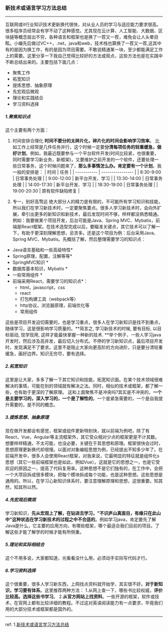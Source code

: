 ### 新技术或语言学习方法总结
---
互联网或it行业知识技术更新换代很快，对从业人员的学习与适应能力要求很高。很多程序员经常会有学不动了这种感觉。尤其现在云计算、人工智能、大数据、区块链等概念层出不穷，各种语言和框架也是换了一茬又一茬，难免会让人头晕目眩。小编先后做过VC++，.net，java和web，技术栈也算换了一茬又一茬,这其中有的是因为换工作，有的是因为项目需要。不敢说精通某一块，至少都能满足工作上的需要。这里分享一下我自己觉得比较好的方法或观点，这些方法也是在实践中不断总结出来的。主要包括下面几点： 

* 聚焦工作 
* 拓宽知识 
* 提炼思想、抽象原理 
* 先宏观后微观 
* 理论和实践结合 
* 学习资料选择

##### 1.聚焦知识点
这个主要有两个方面：
1. 时间安排合理化
**时间不要分的太碎片化，碎片化的时间会影响学习效率**。
比如工作上经常是几件任务并行，这个时候一定要**分清每项任务的轻重缓急，做好计划**。例如，我最近既要参与一个平台软件开发(时间比较紧，也很重要，同时需要学习新业务，新框架)，又要维护之前开发的一个软件，还要处理一些日常事务，这个时候问题来了，**那么多事情怎么办。肯定要有一个计划**。我一般的安排是：
| 时间        | 任务             |
| ----------- | ---------------- |
| 8:30-9:00   | 日常事务处理     |
| 9:00-12:00  | 新平台开发、学习 |
| 13:30-14:00 | 日常事务处理     |
| 14:00-17:30 | 新平台开发、学习 |
| 18:30-19:00 | 日常事务处理     |
| 19:00-20:30 | 原有软件缺陷修复 |

2. 专一，别好高骛远
    绝大部分人的精力是有限的，不可能所有学习知识和技能，所以我们在学习新技术时，一定要聚焦要点。很多人学习新技术时，会向外扩展，牵引出更多的新知识和新技术，最后发现时间不够，样样都没熟悉精通。例如：我要做某个项目开发，后台可能是Java、Spring MVC、Mybatis，前端是React框架。在技术选型完成以后，要瞄准关键点，其它技术可以了解一下，有助于更深刻理解思想，忌贪多。还是这个项目为例：后台采用Java、Spring MVC、Mybatis。先概括了解，然后整理需要学习的知识点：
  * Java语言基础和一些高级特性*
  * Spring原理，配置，注解等等*  
  * SpringMVC知识 * 
  * 数据库基本知识，Mybatis * 
  * 一些常用组件 * 
  * 前端采用React，需要学习的知识点*：
    *  html，javascript，css 
    *  react 
    *  打包构建工具（webpack等） 
    *  http协议，浏览器原理，前端优化等 
    *  常用组件

这些是项目开发迫切需要的，也是学习重点，很多人在学习新知识是找不到重点，随缘学习，这是很影响学习质量的。**简言之, 学习新技术的时候, 要有目标, 以目标驱动, 现学现用, 这样才能最快掌握一种新的技术. **举个例子，一些人学习java开发时，然后涉及高并发，最后切入分布式。不停的学习新知识点，最后项目开发时，发现满足不了要求。这里不是阻止大家向更高阶的方向进阶，只是要分清轻重缓急，画好边界。知识无穷尽，要有选择。



##### 2.拓宽知识
这里是让大家，多多了解一下其它知识和技能，拓宽知识面。在某个技术领域很难解决的事情，可能在别的领域就有解决之法。同时，相似的技术或框架，都了解一些，也有助于更深的了解原理。
这和上面聚焦不是冲突吗?其实是不冲突的，**一个是主要学习的，深入学习的，一个是了解性的**。一个是紧急需要的，一个是自我提升需要的，是不同的概念。



##### 3.提炼思想、抽象原理
现在做开发都会有感觉，框架或组件更新特别快，就以前端为例吧，除了有React，Vue，Angular等主流框架外，其它受众相对少点的框架更是不计其数。想要样样精通，不太可能，也没必要，关键在于其思想和原理。框架很快会过时，思想原理更新换代却很慢。以面对对象编程思想为例，已经提出不知多少年了。在前端开发中，很多人会使用React框架，对我来说，它最明显的特征就是组件化s思想（其它一些前端框架也是如此，例如Vue）。这就是它的思想之一，也是它受欢迎的原因之一，提高了代码复用率。这种思想不是它们独有的，在工作中，会把一个大项目拆成很多模块，把每个模块拆成每个功能，也是这种思想。这些思想是通用的。所以，在学习心新知识体系时，要注意理解原理和思想，这很重要。知其然，知其所以然。



##### 4.先宏观后微观
学习新知识，**先从宏观上了解，在钻进去学习，"不识庐山真面目，有缘只在此山中"这种状态在学习新技术的过程之中不合适的**。例如学习java，肯定要先了解Java是什么，它主要的应用方向，有哪些框架，哪个最适合我们目前的项目。了解这些才能了解学的时候才能有所侧重。



##### 5.理论和实际相结合
这个不用多说，大家都知道，光看看没什么用，必须动手实际写代码才行。



##### 6.学习资料选择
这个很重要，很多人学习新东西，上网找点资料就开始学，其实很不好。**对于新知识，学习要有体系**。这里推荐两种方法：
1.从网上查一下，哪些书比较权威，**评价比较高。选择这些书学习**。
2.**从官方网站上找资料**。一些开源的框架，软件或技术，在官网上都有比较详细的教程。不过这对英语阅读能力有一点要求，毕竟我们用的大部分技术或框架都是国外的。

---------------------
ref:
1.[新技术或语言学习方法总结](https://blog.csdn.net/u011350550/article/details/81543232)